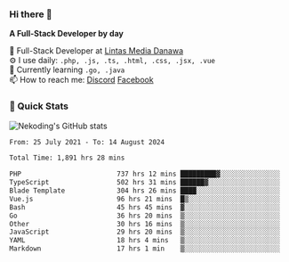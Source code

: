 ### Hi there 👋

**A Full-Stack Developer by day**

🔭 Full-Stack Developer at [Lintas Media Danawa](https://www.lintasmediadanawa.com/)  
⚙️ I use daily: `.php, .js, .ts, .html, .css, .jsx, .vue`  
🌱 Currently learning `.go, .java`  
📫 How to reach me: [Discord](https://discordapp.com/users/984448732999327766)  [Facebook](https://fb.me/tyvandi)  

### 🚀 Quick Stats  

![Nekoding's GitHub stats](https://github-readme-stats.vercel.app/api?username=nekoding&show_icons=true)

<!--START_SECTION:waka-->

```txt
From: 25 July 2021 - To: 14 August 2024

Total Time: 1,891 hrs 28 mins

PHP                        737 hrs 12 mins █████████▓░░░░░░░░░░░░░░░   38.36 %
TypeScript                 502 hrs 31 mins ██████▓░░░░░░░░░░░░░░░░░░   26.15 %
Blade Template             304 hrs 26 mins ████░░░░░░░░░░░░░░░░░░░░░   15.84 %
Vue.js                     96 hrs 21 mins  █▒░░░░░░░░░░░░░░░░░░░░░░░   05.01 %
Bash                       45 hrs 45 mins  ▓░░░░░░░░░░░░░░░░░░░░░░░░   02.38 %
Go                         36 hrs 20 mins  ▒░░░░░░░░░░░░░░░░░░░░░░░░   01.89 %
Other                      30 hrs 16 mins  ▒░░░░░░░░░░░░░░░░░░░░░░░░   01.58 %
JavaScript                 29 hrs 20 mins  ▒░░░░░░░░░░░░░░░░░░░░░░░░   01.53 %
YAML                       18 hrs 4 mins   ▒░░░░░░░░░░░░░░░░░░░░░░░░   00.94 %
Markdown                   17 hrs 1 min    ▒░░░░░░░░░░░░░░░░░░░░░░░░   00.89 %
```

<!--END_SECTION:waka-->

<!--
**nekoding/nekoding** is a ✨ _special_ ✨ repository because its `README.md` (this file) appears on your GitHub profile.

Here are some ideas to get you started:

- 🔭 I’m currently working on ...
- 🌱 I’m currently learning ...
- 👯 I’m looking to collaborate on ...
- 🤔 I’m looking for help with ...
- 💬 Ask me about ...
- 📫 How to reach me: ...
- 😄 Pronouns: ...
- ⚡ Fun fact: ...
-->
